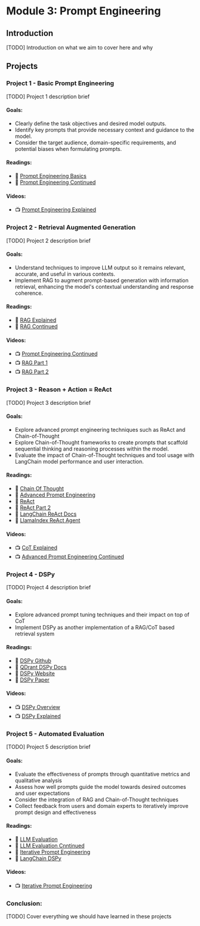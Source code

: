 # Module 3: Prompt Engineering

## Introduction

[TODO] Introduction on what we aim to cover here and why

## Projects

### Project 1 - Basic Prompt Engineering

[TODO] Project 1 description brief

#### Goals: 

- Clearly define the task objectives and desired model outputs.
- Identify key prompts that provide necessary context and guidance to the model.
- Consider the target audience, domain-specific requirements, and potential biases when formulating prompts.

#### Readings:
- 📖 [Prompt Engineering Basics](https://medium.com/academy-team/prompt-engineering-formulas-for-chatgpt-and-other-language-models-5de3a922356a)
- 📖 [Prompt Engineering Continued](https://www.insidr.ai/advanced-guide-to-prompt-engineering/)


#### Videos:
- 📺 [Prompt Engineering Explained](https://www.youtube.com/watch?v=BzIF4hrEgyk)

### Project 2 - Retrieval Augmented Generation

[TODO] Project 2 description brief

#### Goals: 

- Understand techniques to improve LLM output so it remains relevant, accurate, and useful in various contexts.
- Implement RAG to augment prompt-based generation with information retrieval, enhancing the model's contextual understanding and response coherence.

#### Readings:
- 📖 [RAG Explained](https://www.smashingmagazine.com/2024/01/guide-retrieval-augmented-generation-language-models/)
- 📖 [RAG Continued](https://www.promptingguide.ai/techniques/rag)

#### Videos:
- 📺 [Prompt Engineering Continued](https://www.youtube.com/watch?v=1c9iyoVIwDs)
- 📺 [RAG Part 1](https://www.youtube.com/watch?v=2uMuqD4UvkA&pp=ygUecmV0cmlldmFsIGF1Z21lbnRlZCBnZW5lcmF0aW9u)
- 📺 [RAG Part 2](https://www.youtube.com/watch?v=XctooiH0moI)

### Project 3 - Reason + Action = ReAct

[TODO] Project 3 description brief

#### Goals: 

- Explore advanced prompt engineering techniques such as ReAct and Chain-of-Thought
- Explore Chain-of-Thought frameworks to create prompts that scaffold sequential thinking and reasoning processes within the model.
- Evaluate the impact of Chain-of-Thought techniques and tool usage with LangChain model performance and user interaction.

#### Readings:
- 📖 [Chain Of Thought](https://www.promptingguide.ai/techniques/cot)
- 📖 [Advanced Prompt Engineering](https://www.altexsoft.com/blog/prompt-engineering/)
- 📖 [ReAct](https://www.promptingguide.ai/techniques/react)
- 📖 [ReAct Part 2](https://medium.com/@jainashish.079/build-llm-agent-combining-reasoning-and-action-react-framework-using-langchain-379a89a7e881)
- 📖 [LangChain ReAct Docs](https://python.langchain.com/docs/modules/agents/agent_types/react)
- 📖 [LlamaIndex ReAct Agent](https://docs.llamaindex.ai/en/stable/examples/agent/react_agent/)

#### Videos:
- 📺 [CoT Explained](https://www.youtube.com/watch?v=b210W3JWOxw)
- 📺 [Advanced Prompt Engineering Continued](https://www.youtube.com/watch?v=j320H2LFx-U)

### Project 4 - DSPy

[TODO] Project 4 description brief

#### Goals: 

- Explore advanced prompt tuning techniques and their impact on top of CoT
- Implement DSPy as another implementation of a RAG/CoT based retrieval system

#### Readings:
- 📖 [DSPy Github](https://github.com/stanfordnlp/dspy) 
- 📖 [QDrant DSPy Docs](https://qdrant.tech/documentation/frameworks/dspy/)
- 📖 [DSPy Website](https://dspy-docs.vercel.app/)
- 📖 [DSPy Paper](https://arxiv.org/abs/2310.03714)

#### Videos:
- 📺 [DSPy Overview](https://www.youtube.com/watch?v=njVKMqs9lxU)
- 📺 [DSPy Explained](https://www.youtube.com/watch?v=41EfOY0Ldkc)

### Project 5 - Automated Evaluation

[TODO] Project 5 description brief

#### Goals: 

- Evaluate the effectiveness of prompts through quantitative metrics and qualitative analysis
- Assess how well prompts guide the model towards desired outcomes and user expectations
- Consider the integration of RAG and Chain-of-Thought techniques
- Collect feedback from users and domain experts to iteratively improve prompt design and effectiveness

#### Readings:
- 📖 [LLM Evaluation](https://quickstarts.snowflake.com/guide/prompt_engineering_and_llm_evaluation/index.html#0)
- 📖 [LLM Evaluation Cnntinued](https://docs.humanloop.com/docs/evaluate-your-model)
- 📖 [Iterative Prompt Engineering](https://betterprogramming.pub/steering-llms-with-prompt-engineering-dbaf77b4c7a1)
- 📖 [LangChain DSPy](https://python.langchain.com/docs/integrations/providers/dspy)


#### Videos:
- 📺 [Iterative Prompt Engineering](https://www.youtube.com/watch?v=1c9iyoVIwDs)

### Conclusion:

[TODO] Cover everything we should have learned in these projects
